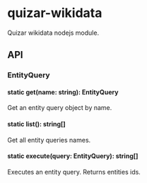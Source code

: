 # quizar-wikidata

Quizar wikidata nodejs module.

## API

### EntityQuery

#### static get(name: string): EntityQuery

Get an entity query object by name.

#### static list(): string[]

Get all entity queries names.

#### static execute(query: EntityQuery): string[]

Executes an entity query. Returns entities ids.
